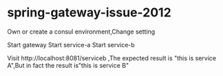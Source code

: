 # spring-gateway-issue-2012

Own or create a consul environment,Change setting

Start gateway
Start service-a
Start service-b

Visit http://localhost:8081/serviceb ,The expected result is "this is service A",But in fact the result is"this is service B"
